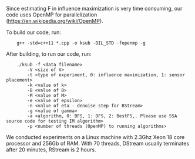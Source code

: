 
Since estimating F in influence maximization is very time consuming, our code uses OpenMP for parallelization (https://en.wikipedia.org/wiki/OpenMP).

To build our code, run:
```
	g++ -std=c++11 *.cpp -o ksub -DIL_STD -fopenmp -g
```
After building, to run our code, run:
```
	./ksub -f <data filename> 
		-V <size of V> 
		-t <type of experiment, 0: influence maximization, 1: sensor placement> 
		-k <value of k> 
		-B <value of B> 
		-M <value of M> 
		-e <value of epsilon>
		-n <value of eta - denoise step for RStream> 
		-g <value of gamma> 
		-a <algorithm, 0: BFS, 1: DFS, 2: BestFS,. Please use SSA source code for testing IM algorithm>
		-p <number of threads (OpenMP) to running algorithms>
```
We conducted experiments on a Linux machine with 2.3Ghz Xeon 18 core processor and 256Gb of RAM. With 70 threads, DStream usually terminates after 20 minutes, RStream is 2 hours.

